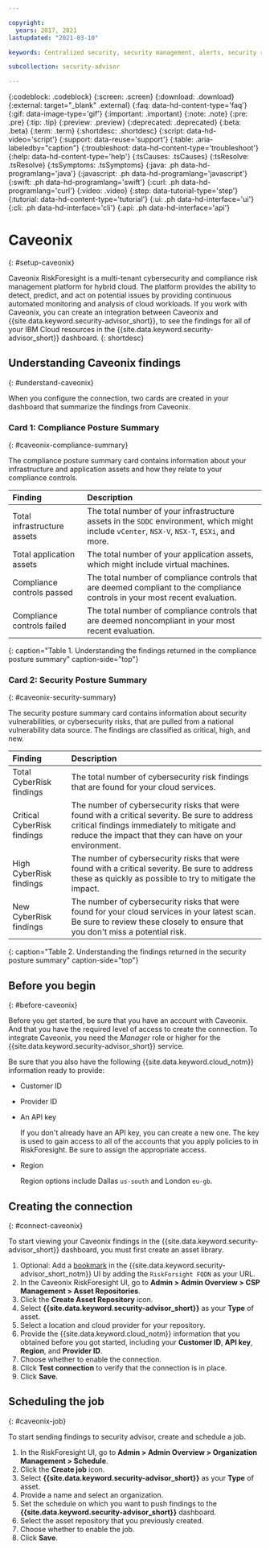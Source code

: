 ```yaml
---

copyright:
  years: 2017, 2021
lastupdated: "2021-03-10"

keywords: Centralized security, security management, alerts, security risk, insights, threat detection

subcollection: security-advisor

---
```


{:codeblock: .codeblock}
{:screen: .screen}
{:download: .download}
{:external: target="_blank" .external}
{:faq: data-hd-content-type='faq'}
{:gif: data-image-type='gif'}
{:important: .important}
{:note: .note}
{:pre: .pre}
{:tip: .tip}
{:preview: .preview}
{:deprecated: .deprecated}
{:beta: .beta}
{:term: .term}
{:shortdesc: .shortdesc}
{:script: data-hd-video='script'}
{:support: data-reuse='support'}
{:table: .aria-labeledby="caption"}
{:troubleshoot: data-hd-content-type='troubleshoot'}
{:help: data-hd-content-type='help'}
{:tsCauses: .tsCauses}
{:tsResolve: .tsResolve}
{:tsSymptoms: .tsSymptoms}
{:java: .ph data-hd-programlang='java'}
{:javascript: .ph data-hd-programlang='javascript'}
{:swift: .ph data-hd-programlang='swift'}
{:curl: .ph data-hd-programlang='curl'}
{:video: .video}
{:step: data-tutorial-type='step'}
{:tutorial: data-hd-content-type='tutorial'}
{:ui: .ph data-hd-interface='ui'}
{:cli: .ph data-hd-interface='cli'}
{:api: .ph data-hd-interface='api'}


# Caveonix
{: #setup-caveonix}

Caveonix RiskForesight is a multi-tenant cybersecurity and compliance risk management platform for hybrid cloud. The platform provides the ability to detect, predict, and act on potential issues by providing continuous automated monitoring and analysis of cloud workloads. If you work with Caveonix, you can create an integration between Caveonix and {{site.data.keyword.security-advisor_short}}, to see the findings for all of your IBM Cloud resources in the {{site.data.keyword.security-advisor_short}} dashboard.
{: shortdesc}

## Understanding Caveonix findings
{: #understand-caveonix}

When you configure the connection, two cards are created in your dashboard that summarize the findings from Caveonix.

### Card 1: Compliance Posture Summary
{: #caveonix-compliance-summary}

The compliance posture summary card contains information about your infrastructure and application assets and how they relate to your compliance controls.

| Finding | Description |
|:--------|:------------|
| Total infrastructure assets | The total number of your infrastructure assets in the `SDDC` environment, which might include `vCenter`, `NSX-V`, `NSX-T`, `ESXi`, and more. |
| Total application assets | The total number of your application assets, which might include virtual machines. |
| Compliance controls passed | The total number of compliance controls that are deemed compliant to the compliance controls in your most recent evaluation. |
| Compliance controls failed | The total number of compliance controls that are deemed noncompliant in your most recent evaluation. |
{: caption="Table 1. Understanding the findings returned in the compliance posture summary" caption-side="top"}

### Card 2: Security Posture Summary
{: #caveonix-security-summary}

The security posture summary card contains information about security vulnerabilities, or cybersecurity risks, that are pulled from a national vulnerability data source. The findings are classified as critical, high, and new. 

| Finding | Description |
|:--------|:------------|
| Total CyberRisk findings | The total number of cybersecurity risk findings that are found for your cloud services. |
| Critical CyberRisk findings | The number of cybersecurity risks that were found with a critical severity. Be sure to address critical findings immediately to mitigate and reduce the impact that they can have on your environment. |
| High CyberRisk findings | The number of cybersecurity risks that were found with a critical severity. Be sure to address these as quickly as possible to try to mitigate the impact. |
| New CyberRisk findings | The number of cybersecurity risks that were found for your cloud services in your latest scan. Be sure to review these closely to ensure that you don't miss a potential risk. |
{: caption="Table 2. Understanding the findings returned in the security posture summary" caption-side="top"}

## Before you begin
{: #before-caveonix}

Before you get started, be sure that you have an account with Caveonix.
And that you have the required level of access to create the connection. To integrate Caveonix, you need the *Manager* role or higher for the {{site.data.keyword.security-advisor_short}} service.

Be sure that you also have the following {{site.data.keyword.cloud_notm}} information ready to provide:

* Customer ID
* Provider ID
* An API key

  If you don't already have an API key, you can create a new one. The key is used to gain access to all of the accounts that you apply policies to in RiskForesight. Be sure to assign the appropriate access.

* Region

  Region options include Dallas `us-south` and London `eu-gb`. 


## Creating the connection
{: #connect-caveonix}

To start viewing your Caveonix findings in the {{site.data.keyword.security-advisor_short}} dashboard, you must first create an asset library.

1. Optional: Add a [bookmark](/docs/security-advisor?topic=security-advisor-direct-connections) in the {{site.data.keyword.security-advisor_short_notm}} UI by adding the `RiskForsight FQDN` as your URL.
2. In the Caveonix RiskForesight UI, go to **Admin > Admin Overview > CSP Management > Asset Repositories**.
3. Click the **Create Asset Repository** icon.
4. Select **{{site.data.keyword.security-advisor_short}}** as your **Type** of asset.
5. Select a location and cloud provider for your repository.
6. Provide the {{site.data.keyword.cloud_notm}} information that you obtained before you got started, including your **Customer ID**, **API key**, **Region**, and **Provider ID**.
7. Choose whether to enable the connection.
8. Click **Test connection** to verify that the connection is in place.
9. Click **Save**.


## Scheduling the job
{: #caveonix-job}

To start sending findings to security advisor, create and schedule a job.

1. In the RiskForesight UI, go to **Admin > Admin Overview > Organization Management > Schedule**.
2. Click the **Create job** icon.
3. Select **{{site.data.keyword.security-advisor_short}}** as your **Type** of asset.
4. Provide a name and select an organization.
5. Set the schedule on which you want to push findings to the **{{site.data.keyword.security-advisor_short}}** dashboard.
6. Select the asset repository that you previously created.
7. Choose whether to enable the job.
8. Click **Save**.

